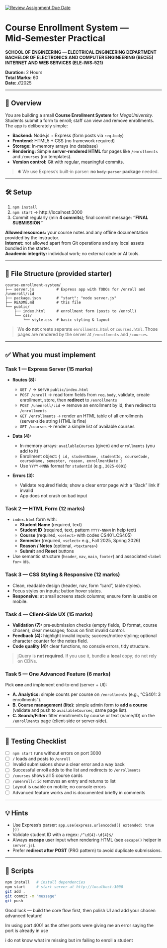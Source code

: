 [![Review Assignment Due Date](https://classroom.github.com/assets/deadline-readme-button-22041afd0340ce965d47ae6ef1cefeee28c7c493a6346c4f15d667ab976d596c.svg)](https://classroom.github.com/a/eIxzViyx)
# Course Enrollment System — Mid‑Semester Practical

**SCHOOL OF ENGINEERING — ELECTRICAL ENGINEERING DEPARTMENT**  
**BACHELOR OF ELECTRONICS AND COMPUTER ENGINEERING (BECE5)**  
**INTERNET AND WEB SERVICES (ELE‑IWS‑521)**

**Duration:** 2 Hours  
**Total Marks:** 60  
**Date:** ___/___/2025

---

## 🎯 Overview

You are building a small **Course Enrollment System** for *MegaUniversity*. Students submit a form to enroll; staff can view and remove enrollments. The app is deliberately simple:

- **Backend:** Node.js + Express (form posts via `req.body`)  
- **Frontend:** HTML5 + CSS (no framework required)  
- **Storage:** In‑memory arrays (no database)  
- **Rendering:** Simple **server‑rendered HTML** for pages like `/enrollments` and `/courses` (no templates).  
- **Version control:** Git with regular, meaningful commits.

> ✱ We use Express’s built‑in parser: **no `body-parser` package** needed.

---

## 🛠️ Setup

1) `npm install`  
2) `npm start` → http://localhost:3000  
3) Commit regularly (min **4 commits**); final commit message: **“FINAL SUBMISSION”**

**Allowed resources:** your course notes and any offline documentation provided by the instructor.  
**Internet:** not allowed apart from Git operations and any local assets bundled in the starter.  
**Academic integrity:** individual work; no external code or AI tools.

---

## 📁 File Structure (provided starter)

```
course-enrollment-system/
├── server.js          # Express app with TODOs for /enroll and /unenroll/:id
├── package.json       # "start": "node server.js"
├── README.md          # this file
└── public/
    ├── index.html     # enrollment form (posts to /enroll)
    └── css/
        └── style.css  # basic styling & layout
```

> We **do not** create separate `enrollments.html` or `courses.html`. Those pages are rendered by the server at `/enrollments` and `/courses`.

---

## ✅ What you must implement

### **Task 1 — Express Server (15 marks)**

- **Routes (8):**
  - `GET /` → serve `public/index.html`
  - `POST /enroll` → read form fields from `req.body`, validate, create enrollment, store, then **redirect** to `/enrollments`
  - `POST /unenroll/:id` → remove an enrollment by id, then redirect to `/enrollments`
  - `GET /enrollments` → render an HTML table of all enrollments (server‑side string HTML is fine)
  - `GET /courses` → render a simple list of available courses

- **Data (4):**
  - In‑memory arrays: `availableCourses` (given) and `enrollments` (you add to it)
  - Enrollment object: `{ id, studentName, studentId, courseCode, courseName, semester, reason, enrollmentDate }`
  - Use `YYYY-NNNN` format for `studentId` (e.g., `2025-0001`)

- **Errors (3):**
  - Validate required fields; show a clear error page with a “Back” link if invalid
  - App does not crash on bad input

### **Task 2 — HTML Form (12 marks)**

- `index.html` form with:
  - **Student Name** (required, text)
  - **Student ID** (required, text, pattern `YYYY-NNNN` in help text)
  - **Course** (required, `<select>` with codes CS401..CS405)
  - **Semester** (required, `<select>` e.g., Fall 2025, Spring 2026)
  - **Reason / Notes** (optional, `<textarea>`)
  - **Submit** and **Reset** buttons
- Use semantic structure (`header`, `nav`, `main`, `footer`) and associated `<label for>` ids.

### **Task 3 — CSS Styling & Responsive (12 marks)**

- Clean, readable design (header, nav, form “card”, table styles).  
- Focus styles on inputs; button hover states.  
- **Responsive:** at small screens stack columns; ensure form is usable on mobile.

### **Task 4 — Client‑Side UX (15 marks)**

- **Validation (7):** pre‑submission checks (empty fields, ID format, course chosen); clear messages; focus on first invalid control.  
- **Feedback (4):** highlight invalid inputs; success/notice styling; optional character counter for the notes field.  
- **Code quality (4):** clear functions, no console errors, tidy structure.

> jQuery is **not required**. If you use it, bundle a **local** copy; do not rely on CDNs.

### **Task 5 — One Advanced Feature (6 marks)**

Pick **one** and implement end‑to‑end (server + UI):

- **A. Analytics:** simple counts per course on `/enrollments` (e.g., “CS401: 3 enrollments”).  
- **B. Course management (lite):** simple admin form to **add a course** (validate and push to `availableCourses`; same page list).  
- **C. Search/Filter:** filter enrollments by course or text (name/ID) on the `/enrollments` page (client‑side or server‑side).

---

## 🧪 Testing Checklist

- [ ] `npm start` runs without errors on port 3000  
- [ ] `/` loads and posts to `/enroll`  
- [ ] Invalid submissions show a clear error and a way back  
- [ ] Successful enroll adds to the list and redirects to `/enrollments`  
- [ ] `/courses` shows all 5 course cards  
- [ ] `/unenroll/:id` removes an entry and returns to list  
- [ ] Layout is usable on mobile; no console errors  
- [ ] Advanced feature works and is documented briefly in comments

---

## 💡 Hints

- Use Express’s parser: `app.use(express.urlencoded({ extended: true }))`  
- Validate student ID with a regex: `/^\d{4}-\d{4}$/`  
- Always **escape** user input when rendering HTML (see `escape()` helper in `server.js`).  
- Prefer **redirect after POST** (PRG pattern) to avoid duplicate submissions.

---

## 🔧 Scripts

```bash
npm install   # install dependencies
npm start     # start server at http://localhost:3000
git add .
git commit -m "message"
git push
```

Good luck — build the core flow first, then polish UI and add your chosen advanced feature!

Im using port 4001 as the other ports were giving me an error saying the port is already in use

i do not know what im missing but im failing to enroll a student